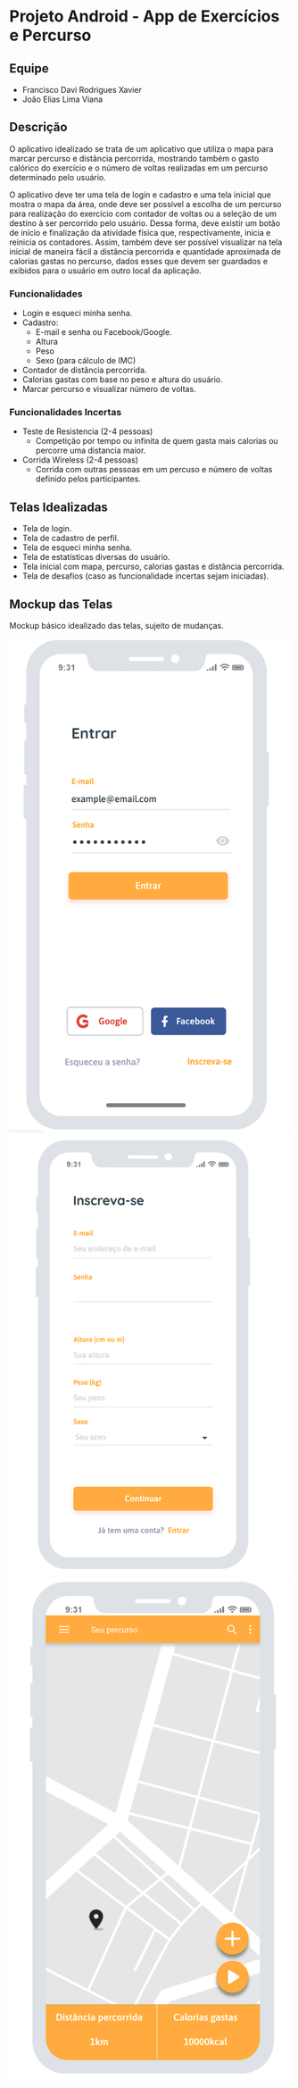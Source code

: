 # Projeto Android - App de Exercícios e Percurso

## Equipe
- Francisco Davi Rodrigues Xavier
- João Elias Lima Viana

## Descrição
O aplicativo idealizado se trata de um aplicativo que utiliza o mapa para marcar percurso e distância percorrida, mostrando também o gasto calórico do exercício e o número de voltas realizadas em um percurso determinado pelo usuário. 

O aplicativo deve ter uma tela de login e cadastro e uma tela inicial que mostra o mapa da área, onde deve ser possível a escolha de um percurso para realização do exercício com contador de voltas ou a seleção de um destino à ser percorrido pelo usuário. Dessa forma, deve existir um botão de início e finalização da atividade física que, respectivamente, inicia e reinicia os contadores. Assim, também deve ser possível visualizar na tela inicial de maneira fácil a distância percorrida e quantidade aproximada de calorias gastas no percurso, dados esses que devem ser guardados e exibidos para o usuário em outro local da aplicação.

### Funcionalidades
- Login e esqueci minha senha.
- Cadastro:
  - E-mail e senha ou Facebook/Google.
  - Altura
  - Peso
  - Sexo (para cálculo de IMC)
- Contador de distância percorrida. 
- Calorias gastas com base no peso e altura do usuário.
- Marcar percurso e visualizar número de voltas.

### Funcionalidades Incertas
- Teste de Resistencia (2-4 pessoas)
  - Competição por tempo ou infinita de quem gasta mais calorias ou percorre uma distancia maior.
- Corrida Wireless (2-4 pessoas)
	- Corrida com outras pessoas em um percuso e número de voltas definido pelos participantes.

## Telas Idealizadas
- Tela de login.
- Tela de cadastro de perfil.
- Tela de esqueci minha senha.
- Tela de estatísticas diversas do usuário.
- Tela inicial com mapa, percurso, calorias gastas e distância percorrida.
- Tela de desafios (caso as funcionalidade incertas sejam iniciadas).

## Mockup das Telas
Mockup básico idealizado das telas, sujeito de mudanças.

![tela login](projeto/mockups/mockuplogin.png)
![tela cadastro](projeto/mockups/mockupcadastro.png)
![tela inicial](projeto/mockups/mockupinicial.png)

